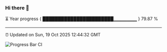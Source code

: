 ### Hi there 👋

⏳ Year progress { ███████████████████████▁▁▁▁▁▁▁ } 79.87 %

---

⏰ Updated on Sun, 19 Oct 2025 12:44:32 GMT

![Progress Bar CI](https://github.com/ZhaoGui/ZhaoGui/workflows/Progress%20Bar%20CI/badge.svg)
